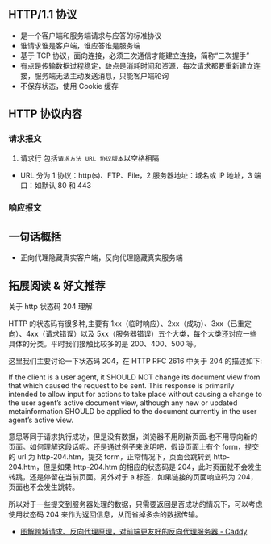 ## HTTP/1.1 协议

- 是一个客户端和服务端请求与应答的标准协议
- 谁请求谁是客户端，谁应答谁是服务端
- 基于 TCP 协议，面向连接，必须三次通信才能建立连接，简称“三次握手”
- 有点是传输数据过程稳定，缺点是消耗时间和资源，每次请求都要重新建立连接，服务端无法主动发送消息，只能客户端轮询
- 不保存状态，使用 Cookie 缓存

## HTTP 协议内容

### 请求报文

1. 请求行
   包括`请求方法 URL 协议版本`以空格相隔

- URL 分为 1 协议：http(s)、FTP、File，2 服务器地址：域名或 IP 地址，3 端口：如默认 80 和 443

### 响应报文

## 一句话概括

- 正向代理隐藏真实客户端，反向代理隐藏真实服务端

## 拓展阅读 & 好文推荐

关于 http 状态码 204 理解

HTTP 的状态码有很多种,主要有 1xx（临时响应）、2xx（成功）、3xx（已重定向）、4xx（请求错误）以及 5xx（服务器错误）五个大类，每个大类还对应一些具体的分类。平时我们接触比较多的是 200、400、500 等。

这里我们主要讨论一下状态码 204，在 HTTP RFC 2616 中关于 204 的描述如下:

If the client is a user agent, it SHOULD NOT change its document view from that which caused the request to be sent. This response is primarily intended to allow input for actions to take place without causing a change to the user agent’s active document view, although any new or updated metainformation SHOULD be applied to the document currently in the user agent’s active view.

意思等同于请求执行成功，但是没有数据，浏览器不用刷新页面.也不用导向新的页面。如何理解这段话呢。还是通过例子来说明吧，假设页面上有个 form，提交的 url 为 http-204.htm，提交 form，正常情况下，页面会跳转到 http-204.htm，但是如果 http-204.htm 的相应的状态码是 204，此时页面就不会发生转跳，还是停留在当前页面。另外对于 a 标签，如果链接的页面响应码为 204，页面也不会发生跳转。

所以对于一些提交到服务器处理的数据，只需要返回是否成功的情况下，可以考虑使用状态码 204 来作为返回信息，从而省掉多余的数据传输。

- [图解跨域请求、反向代理原理，对前端更友好的反向代理服务器 - Caddy](https://github.com/a1029563229/Blogs/tree/master/BestPractices/caddy)
